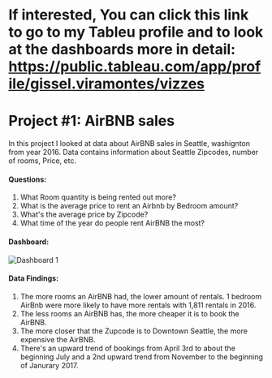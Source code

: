 # If interested, You can click this link to go to my Tableu profile and to look at the dashboards more in detail: https://public.tableau.com/app/profile/gissel.viramontes/vizzes

# Project #1: AirBNB sales
  In this project I looked at data about AirBNB sales in Seattle, washignton from year 2016. Data contains information about Seattle Zipcodes, number of rooms, Price, etc. 

#### Questions:
  1. What Room quantity is being rented out more?
  2. What is the average price to rent an Airbnb by Bedroom amount?
  3. What's the average price by Zipcode?
  4. What time of the year do people rent AirBNB the most?
#### Dashboard: 
![Dashboard 1](https://github.com/gigimontes/Tableau-Projects/assets/143570053/fba9e4a3-a577-4a05-97d3-66115f15a802)

#### Data Findings:
  1. The more rooms an AirBNB had, the lower amount of rentals. 1 bedroom AirBnb were more likely to have more rentals with 1,811 rentals in 2016.
  2. The less rooms an AirBNB has, the more cheaper it is to book the AirBNB.
  3. The more closer that the Zupcode is to Downtown Seattle, the more expensive the AirBNB.
  4. There's an upward trend of bookings from April 3rd to about the beginning July and a 2nd upward trend from November to the beginning of Janurary 2017.

